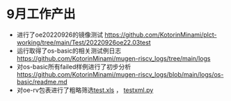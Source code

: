 # 9月工作产出
- 进行了oe20220926的镜像测试 https://github.com/KotorinMinami/plct-working/tree/main/Test/20220926oe22.03test
- 运行取得了os-basic的相关测试例日志 https://github.com/KotorinMinami/mugen-riscv_logs/tree/main/logs
- 对os-basic所有failed样例进行了初步分析 https://github.com/KotorinMinami/mugen-riscv_logs/blob/main/logs/os-basic/readme.md
- 对oe-rv包表进行了粗略筛选[test.xls](https://github.com/KotorinMinami/plct-working/blob/main/WorkReport/test.xls) ， [testxml.py](https://github.com/KotorinMinami/plct-working/blob/main/WorkReport/testxml.py)
